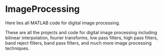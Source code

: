 # ImageProcessing
Here lies all MATLAB code for digital image processing.


These are all the projects and code for digital image processing including bilinear interpolation, fourier transforms, low pass filters, high
pass filters, band reject filters, band pass filters, and much more image processing techniques. 

